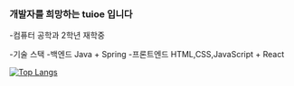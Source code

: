 ### 개발자를 희망하는 tuioe 입니다 


-컴퓨터 공학과 2학년 재학중

-기술 스택
-백엔드      Java + Spring
-프론트엔드  HTML,CSS,JavaScript + React

[![Top Langs](https://github-readme-stats.vercel.app/api/top-langs/?username=tuioe5679&layout=compact)](https://github.com/tuioe5679/github-readme-stats)






